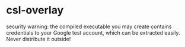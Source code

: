 # csl-overlay

security warning: the compiled executable you may create contains credentials to your Google test account, which can be extracted easily.
Never distribute it outside!
